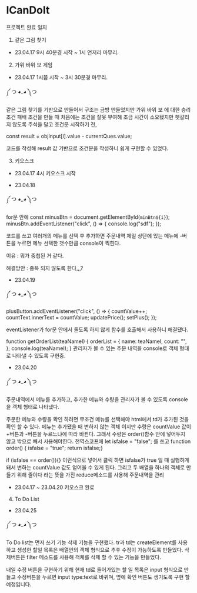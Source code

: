 # ICanDoIt

프로젝트 완료 일지

1. 같은 그림 찾기

- 23.04.17 9시 40분경 시작 ~ 1시 언저리 마무리.

2. 가위 바위 보 게임

- 23.04.17 1시쯤 시작 ~ 3시 30분경 마무리.

༼ つ ◕_◕ ༽つ

같은 그림 찾기를 기반으로 만들어서 구조는 금방 만들었지만 가위 바위 보 에 대한 승리 조건 패배 조건을 만들 때 처음에는 조건을 잘못 부여해 조금 시간이 소요됐지만 헷갈리지 않도록 주석을 달고 조건문 시작하기 전,

const result = objInput[i].value - currentQues.value;

코드를 작성해 result 값 기반으로 조건문을 작성하니 쉽게 구현할 수 있었다.

3. 키오스크

- 23.04.17 4시 키오스크 시작

- 23.04.18

༼ つ ◕_◕ ༽つ

for문 안에
const minusBtn = document.getElementById(`minBtn${i}`);
minusBtn.addEventListener("click", () => {
console.log("sdf");
});

코드를 쓰고 여러개의 메뉴를 선택 후 추가하면 주문내역 제일 상단에 있는 메뉴에 -버튼을 누르면 메뉴 선택한 갯수만큼 console이 찍힌다.

이유 : 뭐가 중첩된 거 같다.

해결방안 : 중복 되지 않도록 한다,,,?

- 23.04.19

༼ つ ◕_◕ ༽つ

plusButton.addEventListener("click", () => {
countValue++;
countText.innerText = countValue;
updatePrice();
setPlus();
});

eventListener가 for문 안에서 돌도록 하지 않게 함수를 호출해서 사용하니 해결됐다.

function getOrderList(teaNameI) {
orderList = {
name: teaNameI,
count: "",
};
console.log(teaNameI);
}
관리자가 볼 수 있는 주문 내역을 console로 객체 형태로 나타낼 수 있도록 구현중.

- 23.04.20

༼ つ ◕_◕ ༽つ

주문내역에서 메뉴를 추가하고, 추가한 메뉴와 수량을 관리자가 볼 수 있도록 console을 객체 형태로 나타냈다.

주문한 메뉴와 수량을 확인 하려면 무조건 메뉴를 선택해야 html에서 td가 추가된 것을 확인 할 수 있다. 메뉴는 추가됐을 때 변하지 않는 객체 이지만 수량은 countValue 값이 +버튼과 -버튼을 누르느냐에 따라 바뀐다. 그래서 수량은 order()함수 안에 넣어두지 않고 밖으로 빼서 사용해야한다. 전역스코프에
let isfalse = "false"; 를 쓰고
function order()
{ isfalse = "true";
return isfalse;}

if (isfalse == order()){}
이런식으로 넣어서 클릭 하면
isfalse가 true 일 때 실행하게 돼서 변하는 countValue 값도 얻어올 수 있게 된다.
그리고 두 배열을 하나의 객체로 만들기 위해 줄이다 라는 뜻을 가진 reduce메소드를 사용해 주문내역을 관리

- 23.04.17 ~ 23.04.20 키오스크 완료

4. To Do List

- 23.04.25

༼ つ ◕_◕ ༽つ

To Do list는 먼저 쓰기 기능 삭제 기능을 구현했다. tr과 td는 createElement를 사용하고 생성한 할일 목록은 배열안의 객체 형식으로 추후 수정이 가능하도록 만들었다. 삭제버튼은 filter 메소드를 사용해 객체를 삭제 할 수 있는 기능을 만들었다.

내일 수정 버튼을 구현하기 위해 현재 td로 들어가있는 할 일 목록은 input 형식으로 만들고 수정버튼을 누르면 input type:text로 바뀌며, 옆에 확인 버튼도 생기도록 구현 할 예정입니다.
